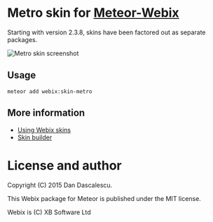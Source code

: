 # Metro skin for [Meteor-Webix](https://atmospherejs.com/webix/webix)

Starting with version 2.3.8, skins have been factored out as separate packages.

![Metro skin screenshot](http://docs.webix.com/media/desktop/skins/metro_skin.png)


## Usage

    meteor add webix:skin-metro
    
    
## More information

* [Using Webix skins](http://docs.webix.com/desktop__skins.html)
* [Skin builder](http://webix.com/skin-builder/)


# License and author

Copyright (C) 2015 Dan Dascalescu.

This Webix package for Meteor is published under the MIT license.

Webix is (C) XB Software Ltd
